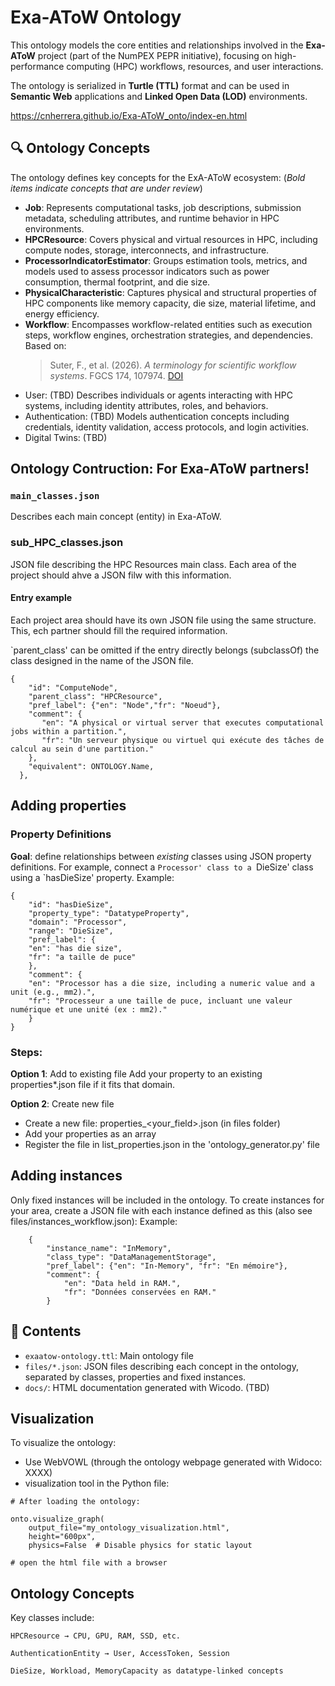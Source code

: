 # Exa-AToW Ontology

This ontology models the core entities and relationships involved in the **Exa-AToW**  project (part of the NumPEX PEPR initiative), focusing on high-performance computing (HPC) workflows, resources, and user interactions.

The ontology is serialized in **Turtle (TTL)** format and can be used in **Semantic Web** applications and **Linked Open Data (LOD)** environments.

https://cnherrera.github.io/Exa-AToW_onto/index-en.html


## 🔍 Ontology Concepts

The ontology defines key concepts for the ExA-AToW ecosystem:
(*Bold items indicate concepts that are under review*)
- **Job**: Represents computational tasks, job descriptions, submission metadata, scheduling attributes, and runtime behavior in HPC environments.
- **HPCResource**: Covers physical and virtual resources in HPC, including compute nodes, storage, interconnects, and infrastructure.
- **ProcessorIndicatorEstimator**: Groups estimation tools, metrics, and models used to assess processor indicators such as power consumption, thermal footprint, and die size.
- **PhysicalCharacteristic**: Captures physical and structural properties of HPC components like memory capacity, die size, material lifetime, and energy efficiency.
- **Workflow**: Encompasses workflow-related entities such as execution steps, workflow engines, orchestration strategies, and dependencies. Based on:  
  > Suter, F., et al. (2026). *A terminology for scientific workflow systems*. FGCS 174, 107974. [DOI](https://doi.org/10.1016/j.future.2025.107974)
- User: (TBD) Describes individuals or agents interacting with HPC systems, including identity attributes, roles, and behaviors.
- Authentication: (TBD) Models authentication concepts including credentials, identity validation, access protocols, and login activities.
- Digital Twins: (TBD)


## Ontology Contruction: For Exa-AToW partners! 
### `main_classes.json`
Describes each main concept (entity) in Exa-AToW. 

### sub_HPC_classes.json
  JSON file describing the HPC Resources main class. 
  Each area of the project should ahve a JSON filw with this information.

#### Entry example
Each project area should have its own JSON file using the same structure. This, ech partner should fill the required information.

`parent_class' can be omitted if the entry directly belongs (subclassOf) the class designed in the name of the JSON file.

```
{
    "id": "ComputeNode",
    "parent_class": "HPCResource",
    "pref_label": {"en": "Node","fr": "Noeud"},
    "comment": {
       "en": "A physical or virtual server that executes computational jobs within a partition.",
       "fr": "Un serveur physique ou virtuel qui exécute des tâches de calcul au sein d'une partition."
    },
    "equivalent": ONTOLOGY.Name,
  },
```

## Adding properties

### Property Definitions
**Goal**: define relationships between *existing* classes using JSON property definitions.
For example, connect a `Processor' class to a `DieSize' class using a `hasDieSize' property.
Example:
```
{
    "id": "hasDieSize",
    "property_type": "DatatypeProperty",    
    "domain": "Processor",
    "range": "DieSize",
    "pref_label": {
    "en": "has die size",
    "fr": "a taille de puce"
    },
    "comment": {
    "en": "Processor has a die size, including a numeric value and a unit (e.g., mm2).",
    "fr": "Processeur a une taille de puce, incluant une valeur numérique et une unité (ex : mm2)."  
    }
}
```

### Steps:
**Option 1**: Add to existing file
Add your property to an existing properties*.json file if it fits that domain.

**Option 2**: Create new file
- Create a new file: properties_<your_field>.json (in files folder)
- Add your properties as an array
- Register the file in list_properties.json in the 'ontology_generator.py' file

## Adding instances
Only fixed instances will be included in the ontology.
To create instances for your area, create a JSON file with each instance defined as this (also see files/instances_workflow.json): 
Example:
```
    {
        "instance_name": "InMemory",
        "class_type": "DataManagementStorage",
        "pref_label": {"en": "In-Memory", "fr": "En mémoire"},
        "comment": {
            "en": "Data held in RAM.",
            "fr": "Données conservées en RAM."
        }

```


## 📁 Contents

- `exaatow-ontology.ttl`: Main ontology file
- `files/*.json`: JSON files describing each concept in the ontology, separated by classes, properties and fixed instances.
- `docs/`: HTML documentation generated with Wicodo. (TBD)

## Visualization

To visualize the ontology:

- Use WebVOWL (through the ontology webpage generated with Widoco: XXXX)
- visualization tool in the Python file:
```
# After loading the ontology:

onto.visualize_graph(
    output_file="my_ontology_visualization.html",
    height="600px",
    physics=False  # Disable physics for static layout

# open the html file with a browser

```


## Ontology Concepts

Key classes include:

    HPCResource → CPU, GPU, RAM, SSD, etc.

    AuthenticationEntity → User, AccessToken, Session

    DieSize, Workload, MemoryCapacity as datatype-linked concepts



